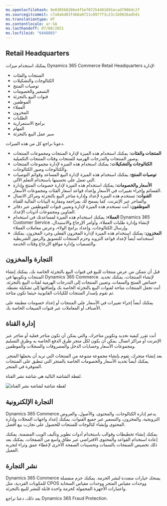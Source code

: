 ```yaml
---
ms.openlocfilehash: 9e030568206e4f5ef07254401691ecad7906dc2f
ms.sourcegitcommit: c7a8abd83f4b8a0721c0977f3c23c1b9026ad541
ms.translationtype: HT
ms.contentlocale: ar-SA
ms.lasthandoff: 07/08/2021
ms.locfileid: "6446803"
---
```

## <a name="retail-headquarters"></a>Retail Headquarters

يمكنك استخدام ميزات Dynamics 365 Commerce Retail Headquarters لإدارة:

- المنتجات والفئات
- الكتالوجات والتشكيلات
- توصيات المنتج
- التسعير والخصومات
- قنوات البيع بالتجزئة
- الموظفين
- العملاء
- المخزون
- الطلبات
- برامج الاستمرارية
- المهام
- سير عمل البيع بالتجزئة

دعونا نراجع كل من هذه الميزات.

- **المنتجات والفئات:** يمكنك استخدام هذه الميزة لإدارة المنتجات ومجموعات المنتجات وصور المنتجات والتدرجات الهرمية للمنتجات وفئات المنتجات التكميلية. 
- **الكتالوجات والتشكيلات:** يمكنك استخدام هذه الميزة لإدارة مجموعات المنتجات والكتالوجات وصور الكتالوجات. 
- **توصيات المنتج:** يمكنك استخدام هذه الميزة لإدارة البيع المساعد وقوائم التوصيات التي تعمل على تحسينها باستخدام التعلم الآلي. 
- **الأسعار والخصومات:** يمكنك استخدام هذه الميزة لإدارة خصومات المنتج وإدارة القسائم وإجراء تغييرات في الأسعار وإعداد قواعد أسعار الفئات ومجموعات الأسعار. 
- **القنوات:** تستخدم هذه الميزة لإعداد وإدارة متاجر البيع بالتجزئة ومراكز الاتصال والمتاجر عبر الإنترنت. كما يسمح لك بمراجعة ومقارنة البيانات المالية للقناة.
- **الموظفون:** أنت تستخدم هذه الميزة لإدارة وتعيين قنوات للموظفين عبر دفاتر العناوين ومجموعات أذونات الإعداد. 
- **العملاء:** يمكنك استخدام هذه الميزة لمساعدتك في استخدام Dynamics 365 Customer Service لإنشاء وإدارة طلبات العملاء، وأوامر الإرجاع والاستبدال، وإرسال الكتالوجات، وإعداد برامج الولاء، وعرض معاملات العملاء.
- **المخزون:** يمكنك استخدام هذه الميزة لإدارة المخزون الفعلي وجرد المخزون. يمكنك استخدامه أيضاً لإعداد قواعد التزويد وحزم المنتجات للتسويق والرموز الشريطية والتسميات وإدارة مواقع الإرجاع وفئات الخدمة.

## <a name="merchandising-and-inventory"></a>التجارة والمخزون

قبل أن تتمكن من عرض منتجات للبيع في قنوات البيع بالتجزئة الخاصة بك، يمكنك إنشاء المنتجات وتكوينها في Dynamics 365 Commerce. لإنشاء المنتجات، يمكنك تحديد خصائص المنتج والسمات، وتعيين المنتجات إلى التدرجات الهرمية لفئات البيع بالتجزئة. أنت تجعل المنتجات متاحة لقنوات البيع بالتجزئة الخاصة بك وإضافتها إلى تشكيلة نشطة. ثم تقوم بإصدار المنتجات للكيانات القانونية حيثما تكون متاحة.

يمكنك أيضاً إجراء تغييرات في الأسعار على المنتجات أو إعداد خصومات مطبقة على الأصناف أو المعاملات عبر قنوات المبيعات الخاصة بك.

## <a name="channel-management"></a>إدارة القناة

أنت تقرر كيفية تحديد وتكوين متاجرك، والتي يمكن أن تكون متاجر فعلية أو متاجر عبر الإنترنت أو مراكز اتصال. يمكن أن يكون لكل متجر طرق الدفع الخاصة به وطرق التسليم ومجموعات الأسعار وحسابات الدخل والمصروفات والسجلات والموظفين. 

بعد إنشاء متجرك، تقوم بإنشاء مجموعة متنوعة من المنتجات التي تريد أن يحملها المتجر. يمكنك أيضاً تحديد الأسعار والخصومات الخاصة بالمتجر التي تنطبق على المنتجات المتوفرة في المتجر.

لقطة الشاشة التالية هي شاشة نشر القناة.

![لقطة شاشة لشاشة نشر القناة](../media/m14-channel.png)

## <a name="e-commerce"></a>التجارة الإلكترونية

Dynamics 365 Commerce يدعم إدارة الكتالوجات، والمحتوى، والأصول، والعروض الترويجية، والمخزون، والتسعير عبر جميع القنوات. يمكنك إعداد واجهات المحلات وإدارة المحتوى وإنشاء كتالوجات للمنتجات للحصول على تجارب بيع أفضل.

يمكنك إنشاء تخطيطات وقوالب باستخدام أدوات تطوير وتأليف الويب المضمنة. يمكنك إعادة استخدام القواعد والمحتوى الافتراضي عبر نطاق واسع من الصفحات. يمكنك بعد ذلك تخصيص الصفحات بالسمات وتحسينات الصفحة الأخرى لإعطاء عمق وثراء لتجربة العميل.

## <a name="commerce-deployment"></a>نشر التجارة

Dynamics 365 Commerce يمنحك خيارات متعددة لنشر الحزمة. يمكنك حزم منفصلة للمكونات الفردية، مثل CPOS ووحدات مقياس المتجر ووحدات مقياس السحابة واعتبارات الأجهزة المحمولة كحزمة واحدة قابلة للنشر للبيع بالتجزئة.

بعد ذلك، دعنا نراجع Dynamics 365 Fraud Protection.

